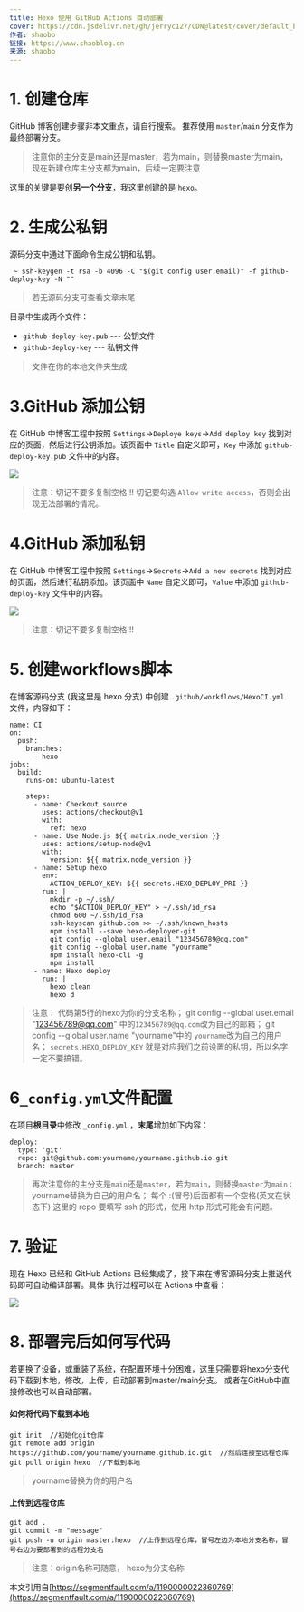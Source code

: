 ```yaml
---
title: Hexo 使用 GitHub Actions 自动部署
cover: https://cdn.jsdelivr.net/gh/jerryc127/CDN@latest/cover/default_bg.png
作者: shaobo
链接: https://www.shaoblog.cn
来源: shaobo
---
```


# 1. 创建仓库


GitHub 博客创建步骤非本文重点，请自行搜索。
推荐使用 `master`/`main` 分支作为最终部署分支。
> 注意你的主分支是main还是master，若为main，则替换master为main，现在新建仓库主分支都为main，后续一定要注意

这里的关键是要创**另一个分支**，我这里创建的是 `hexo`。


# 2. 生成公私钥


源码分支中通过下面命令生成公钥和私钥。
```
 ~ ssh-keygen -t rsa -b 4096 -C "$(git config user.email)" -f github-deploy-key -N ""
```
> 若无源码分支可查看文章末尾



目录中生成两个文件：


- `github-deploy-key.pub` --- 公钥文件
- `github-deploy-key` --- 私钥文件



> 文件在你的本地文件夹生成



# 3.GitHub 添加公钥


在 GitHub 中博客工程中按照 `Settings`->`Deploye keys`->`Add deploy key` 找到对应的页面，然后进行公钥添加。该页面中 `Title` 自定义即可，`Key` 中添加 `github-deploy-key.pub` 文件中的内容。


![](https://i.loli.net/2021/02/20/Oek3HoGFwRvnI68.jpg)


> 注意：切记不要多复制空格!!!
切记要勾选 `Allow write access`，否则会出现无法部署的情况。



# 4.GitHub 添加私钥


在 GitHub 中博客工程中按照 `Settings`->`Secrets`->`Add a new secrets` 找到对应的页面，然后进行私钥添加。该页面中 `Name` 自定义即可，`Value` 中添加 `github-deploy-key` 文件中的内容。


![](https://cdn.nlark.com/yuque/0/2021/png/643664/1613755383821-3471ec48-4d87-4e7b-95f4-e25d109efb56.png)


> 注意：切记不要多复制空格!!!



# 5. 创建workflows脚本


在博客源码分支 (我这里是 hexo 分支) 中创建 `.github/workflows/HexoCI.yml` 文件，内容如下：


```
name: CI
on:
  push:
    branches:
      - hexo
jobs:
  build:
    runs-on: ubuntu-latest

    steps:
      - name: Checkout source
        uses: actions/checkout@v1
        with:
          ref: hexo
      - name: Use Node.js ${{ matrix.node_version }}
        uses: actions/setup-node@v1
        with:
          version: ${{ matrix.node_version }}
      - name: Setup hexo
        env:
          ACTION_DEPLOY_KEY: ${{ secrets.HEXO_DEPLOY_PRI }}
        run: |
          mkdir -p ~/.ssh/
          echo "$ACTION_DEPLOY_KEY" > ~/.ssh/id_rsa
          chmod 600 ~/.ssh/id_rsa
          ssh-keyscan github.com >> ~/.ssh/known_hosts
          npm install --save hexo-deployer-git
          git config --global user.email "123456789@qq.com"
          git config --global user.name "yourname"
          npm install hexo-cli -g
          npm install
      - name: Hexo deploy
        run: |
          hexo clean
          hexo d
```


> 注意：
> 代码第5行的hexo为你的分支名称；
> git config --global user.email "123456789@qq.com"  中的`123456789@qq.com`改为自己的邮箱；
> git config --global user.name "yourname"中的 `yourname`改为自己的用户名；
> `secrets.HEXO_DEPLOY_KEY` 就是对应我们之前设置的私钥，所以名字一定不要搞错。

# 6`_config.yml`文件配置


在项目**根目录**中修改 `_config.yml` ，**末尾**增加如下内容：


```
deploy:
  type: 'git'
  repo: git@github.com:yourname/yourname.github.io.git
  branch: master
```


> 再次注意你的主分支是`main`还是`master`，若为`main`，则替换`master`为`main；`
> yourname替换为自己的用户名；
> 每个 :(冒号)后面都有一个空格(英文在状态下)
> 这里的 repo 要填写 ssh 的形式，使用 http 形式可能会有问题。



# 7. 验证


现在 Hexo 已经和 GitHub Actions 已经集成了，接下来在博客源码分支上推送代码即可自动编译部署。具体
执行过程可以在 Actions 中查看：


![](https://segmentfault.com/img/remote/1460000022360774#align=left&display=inline&height=373&margin=%5Bobject%20Object%5D&originHeight=373&originWidth=800&status=done&style=none&width=800)




# 8. 部署完后如何写代码


若更换了设备，或重装了系统，在配置环境十分困难，这里只需要将hexo分支代码下载到本地，修改，上传，自动部署到master/main分支。
或者在GitHub中直接修改也可以自动部署。


#### 如何将代码下载到本地
```
git init  //初始化git仓库
git remote add origin https://github.com/yourname/yourname.github.io.git  //然后连接至远程仓库
git pull origin hexo  //下载到本地
```
> yourname替换为你的用户名

#### 上传到远程仓库
```
git add .
git commit -m "message"
git push -u origin master:hexo  //上传到远程仓库，冒号左边为本地分支名称，冒号右边为要部署到的远程分支名
```
> 注意：origin名称可随意， hexo为分支名称



本文引用自[https://segmentfault.com/a/1190000022360769](https://segmentfault.com/a/1190000022360769)

